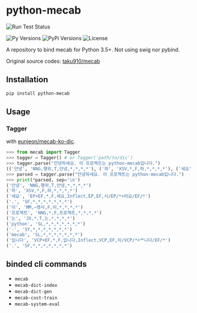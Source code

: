 # python-mecab

![Run Test Status](https://github.com/jeongukjae/python-mecab/workflows/Run%20Test/badge.svg)

![Py Versions](https://img.shields.io/pypi/pyversions/python-mecab)
![PyPi Versions](https://img.shields.io/pypi/v/python-mecab)
![License](https://img.shields.io/pypi/l/python-mecab)

A repository to bind mecab for Python 3.5+. Not using swig nor pybind.

Original source codes: [taku910/mecab](https://github.com/taku910/mecab)

## Installation

```sh
pip install python-mecab
```

## Usage

### Tagger

with [eunjeon/mecab-ko-dic](https://bitbucket.org/eunjeon/mecab-ko-dic/src/master/).

```python
>>> from mecab import Tagger
>>> tagger = Tagger() # or Tagger('path/to/dic')
>>> tagger.parse("안녕하세요. 이 프로젝트는 python-mecab입니다.")
(('안녕', 'NNG,행위,T,안녕,*,*,*,*'), ('하', 'XSV,*,F,하,*,*,*,*'), ('세요', 'EP+EF,*,F,세요,Inflect,EP,EF,시/EP/*+어요/EF/*'), ('.', 'SF,*,*,*,*,*,*,*'), ('이', 'MM,~명사,F,이,*,*,*,*'), ('프로젝트', 'NNG,*,F,프로젝트,*,*,*,*'), ('는', 'JX,*,T,는,*,*,*,*'), ('python', 'SL,*,*,*,*,*,*,*'), ('-', 'SY,*,*,*,*,*,*,*'), ('mecab', 'SL,*,*,*,*,*,*,*'), ('입니다', 'VCP+EF,*,F,입니다,Inflect,VCP,EF,이/VCP/*+ᄇ니다/EF/*'), ('.', 'SF,*,*,*,*,*,*,*'))
>>> parsed = tagger.parse("안녕하세요. 이 프로젝트는 python-mecab입니다.")
>>> print(*parsed, sep='\n')
('안녕', 'NNG,행위,T,안녕,*,*,*,*')
('하', 'XSV,*,F,하,*,*,*,*')
('세요', 'EP+EF,*,F,세요,Inflect,EP,EF,시/EP/*+어요/EF/*')
('.', 'SF,*,*,*,*,*,*,*')
('이', 'MM,~명사,F,이,*,*,*,*')
('프로젝트', 'NNG,*,F,프로젝트,*,*,*,*')
('는', 'JX,*,T,는,*,*,*,*')
('python', 'SL,*,*,*,*,*,*,*')
('-', 'SY,*,*,*,*,*,*,*')
('mecab', 'SL,*,*,*,*,*,*,*')
('입니다', 'VCP+EF,*,F,입니다,Inflect,VCP,EF,이/VCP/*+ᄇ니다/EF/*')
('.', 'SF,*,*,*,*,*,*,*')
```

## binded cli commands

- `mecab`
- `mecab-dict-index`
- `mecab-dict-gen`
- `mecab-cost-train`
- `mecab-system-eval`
